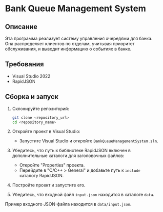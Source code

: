 # Bank Queue Management System

## Описание

Эта программа реализует систему управления очередями для банка. Она распределяет клиентов по отделам, учитывая приоритет обслуживания, и выводит информацию о событиях в банке.

## Требования

- Visual Studio 2022
- RapidJSON

## Сборка и запуск

1. Склонируйте репозиторий:
    ```sh
    git clone <repository_url>
    cd <repository_name>
    ```

2. Откройте проект в Visual Studio:
    - Запустите Visual Studio и откройте `BankQueueManagementSystem.sln`.

3. Убедитесь, что путь к библиотеке RapidJSON включен в дополнительные каталоги для заголовочных файлов:
    - Откройте "Properties" проекта.
    - Перейдите в "C/C++ > General" и добавьте путь к `include` каталогу RapidJSON.

4. Постройте проект и запустите его.

5. Убедитесь, что входной файл `input.json` находится в каталоге `data`.

Пример входного JSON-файла находится в `data/input.json`.
